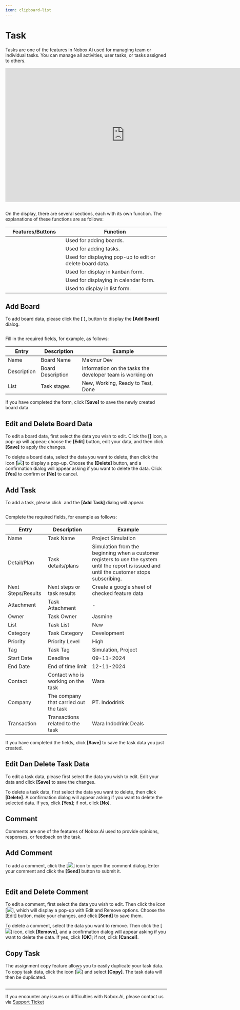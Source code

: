 ```yaml
---
icon: clipboard-list
---
```


# Task

Tasks are one of the features in Nobox.Ai used for managing team or individual tasks. You can manage all activities, user tasks, or tasks assigned to others.

<iframe width="742" height="418" src="https://www.youtube.com/embed/mElOi9X0-0k/" title="01. Instalasi NoBox Desktop" frameborder="0" allow="accelerometer; autoplay; clipboard-write; encrypted-media; gyroscope; picture-in-picture; web-share" referrerpolicy="strict-origin-when-cross-origin" allowfullscreen></iframe>

<figure><img src="../../.gitbook/assets/Tasks (3).png" alt=""><figcaption></figcaption></figure>

On the display, there are several sections, each with its own function. The explanations of these functions are as follows:

<table><thead><tr><th width="163.5999755859375">Features/Buttons</th><th>Function</th></tr></thead><tbody><tr><td><img src="../../.gitbook/assets/new pipeline.png" alt=""></td><td>Used for adding boards.</td></tr><tr><td><img src="../../.gitbook/assets/new task.png" alt=""></td><td>Used for adding tasks.</td></tr><tr><td><img src="../../.gitbook/assets/Edit Delete2.png" alt=""></td><td>Used for displaying pop-up to edit or delete board data.</td></tr><tr><td><img src="../../.gitbook/assets/kanban.png" alt=""></td><td>Used for display in kanban form.</td></tr><tr><td><img src="../../.gitbook/assets/calendar.png" alt=""></td><td>Used for displaying in calendar form.</td></tr><tr><td><img src="../../.gitbook/assets/list.png" alt=""></td><td>Used to display in list form.</td></tr></tbody></table>

## Add Board

To add board data, please click the **\[** <img src="../../.gitbook/assets/new pipeline.png" alt="" data-size="line">**],** button to display the **\[Add Board]** dialog.

<figure><img src="../../.gitbook/assets/Tampilan Tambah Papan.png" alt=""><figcaption></figcaption></figure>

Fill in the required fields, for example, as follows:

| Entry       | Description       | Example                                                   |
| ----------- | ----------------- | --------------------------------------------------------- |
| Name        | Board Name        | Makmur Dev                                                |
| Description | Board Description | Information on the tasks the developer team is working on |
| List        | Task stages       | New, Working, Ready to Test, Done                         |

If you have completed the form, click **\[Save]** to save the newly created board data.

## **Edit and Delete Board Data**

To edit a board data, first select the data you wish to edit. Click the **\[**<img src="../../.gitbook/assets/Edit Delete2.png" alt="" data-size="line">**]** icon, a pop-up will appear; choose the **\[Edit]** button, edit your data, and then click **\[Save]** to apply the changes.

To delete a board data, select the data you want to delete, then click the icon **\[**![](<../../.gitbook/assets/Edit Delete2.png>)**]** to display a pop-up. Choose the **\[Delete]** button, and a confirmation dialog will appear asking if you want to delete the data. Click **\[Yes]** to confirm or **\[No]** to cancel.

## **Add Task**

To add a task, please click <img src="../../.gitbook/assets/new task.png" alt="" data-size="line"> and the **\[Add Task]** dialog will appear.

<figure><img src="../../.gitbook/assets/Tampilan Tambah tugas.png" alt=""><figcaption></figcaption></figure>

Complete the required fields, for example as follows:

| Entry              | Description                           | Example                                                                                                                                        |
| ------------------ | ------------------------------------- | ---------------------------------------------------------------------------------------------------------------------------------------------- |
| Name               | Task Name                             | Project Simulation                                                                                                                             |
| Detail/Plan        | Task details/plans                    | Simulation from the beginning when a customer registers to use the system until the report is issued and until the customer stops subscribing. |
| Next Steps/Results | Next steps or task results            | Create a google sheet of checked feature data                                                                                                  |
| Attachment         | Task Attachment                       | -                                                                                                                                              |
| Owner              | Task Owner                            | Jasmine                                                                                                                                        |
| List               | Task List                             | New                                                                                                                                            |
| Category           | Task Category                         | Development                                                                                                                                    |
| Priority           | Priority Level                        | High                                                                                                                                           |
| Tag                | Task Tag                              | Simulation, Project                                                                                                                            |
| Start Date         | Deadline                              | 09-11-2024                                                                                                                                     |
| End Date           | End of time limit                     | 12-11-2024                                                                                                                                     |
| Contact            | Contact who is working on the task    | Wara                                                                                                                                           |
| Company            | The company that carried out the task | PT. Indodrink                                                                                                                                  |
| Transaction        | Transactions related to the task      | Wara Indodrink Deals                                                                                                                           |

If you have completed the fields, click **\[Save]** to save the task data you just created.

## **Edit Dan Delete Task Data**

To edit a task data, please first select the data you wish to edit. Edit your data and click **\[Save]** to save the changes.

To delete a task data, first select the data you want to delete, then click **\[Delete]**. A confirmation dialog will appear asking if you want to delete the selected data. If yes, click **\[Yes]**; if not, click **\[No]**.

## Comment

Comments are one of the features of Nobox.Ai used to provide opinions, responses, or feedback on the task.

## Add Comment

To add a comment, click the \[![](../../.gitbook/assets/Comment.png)] icon to open the comment dialog. Enter your comment and click the **\[Send]** button to submit it.

<figure><img src="../../.gitbook/assets/New Comment.png" alt=""><figcaption></figcaption></figure>

## **Edit and Delete Comment**

To edit a comment, first select the data you wish to edit. Then click the icon \[![](<../../.gitbook/assets/Edit Delete2.png>)], which will display a pop-up with Edit and Remove options. Choose the \[Edit] button, make your changes, and click **\[Send]** to save them.

To delete a comment, select the data you want to remove. Then click the \[![](<../../.gitbook/assets/Edit Delete2.png>)] icon, click **\[Remove]**, and a confirmation dialog will appear asking if you want to delete the data. If yes, click **\[OK]**; if not, click **\[Cancel]**.

## Copy Task

The assignment copy feature allows you to easily duplicate your task data. To copy task data, click the icon \[![](../../.gitbook/assets/Setting.png)] and select **\[Copy]**. The task data will then be duplicated.

<figure><img src="../../.gitbook/assets/Tampilan Copy tugas.png" alt=""><figcaption></figcaption></figure>

---

If you encounter any issues or difficulties with Nobox.Ai, please contact us via [Support Ticket](https://crm.nobox.ai/clients/tickets)

